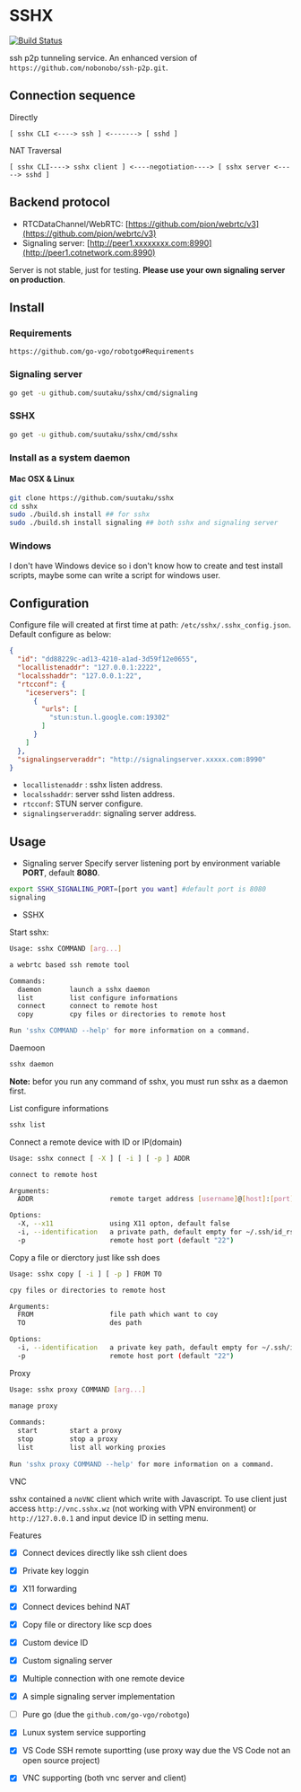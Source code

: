 # SSHX

[![Build Status](https://travis-ci.com/suutaku/sshx.svg?branch=master)](https://travis-ci.com/suutaku/sshx)


ssh p2p tunneling service. An enhanced version of 
`https://github.com/nobonobo/ssh-p2p.git`.


## Connection sequence

Directly

```
[ sshx CLI <----> ssh ] <-------> [ sshd ]
```
NAT Traversal

```
[ sshx CLI----> sshx client ] <----negotiation----> [ sshx server <-----> sshd ]
```

## Backend protocol

* RTCDataChannel/WebRTC: [https://github.com/pion/webrtc/v3](https://github.com/pion/webrtc/v3)
* Signaling server: [http://peer1.xxxxxxxx.com:8990](http://peer1.cotnetwork.com:8990)

Server is not stable, just for testing. **Please use your own signaling server on production**.

## Install

### Requirements

`https://github.com/go-vgo/robotgo#Requirements`

### Signaling server
```bash
go get -u github.com/suutaku/sshx/cmd/signaling
```

### SSHX
```bash
go get -u github.com/suutaku/sshx/cmd/sshx
```

### Install as a system daemon

#### Mac OSX & Linux

```bash
git clone https://github.com/suutaku/sshx
cd sshx
sudo ./build.sh install ## for sshx
sudo ./build.sh install signaling ## both sshx and signaling server
```

### Windows
I don't have Windows device so i don't know how to create and test install scripts, maybe some can write a script for windows user.


## Configuration
Configure file will created at first time at path: `/etc/sshx/.sshx_config.json`.
Default configure as below:

```json
{
  "id": "dd88229c-ad13-4210-a1ad-3d59f12e0655",
  "locallistenaddr": "127.0.0.1:2222",
  "localsshaddr": "127.0.0.1:22",
  "rtcconf": {
    "iceservers": [
      {
        "urls": [
          "stun:stun.l.google.com:19302"
        ]
      }
    ]
  },
  "signalingserveraddr": "http://signalingserver.xxxxx.com:8990"
}
```
* `locallistenaddr` : sshx listen address.
* `localsshaddr`: server sshd  listen address.
* `rtcconf`: STUN server configure.
* `signalingserveraddr`: signaling server address.

## Usage
* Signaling server
Specify server listening port by environment variable **PORT**, default **8080**.

```bash
export SSHX_SIGNALING_PORT=[port you want] #default port is 8080
signaling
```

* SSHX

Start sshx:

```bash
Usage: sshx COMMAND [arg...]

a webrtc based ssh remote tool

Commands:
  daemon       launch a sshx daemon
  list         list configure informations
  connect      connect to remote host
  copy         cpy files or directories to remote host

Run 'sshx COMMAND --help' for more information on a command.
```
Daemoon

```bash
sshx daemon
```
**Note:** befor you run any command of sshx, you must run sshx as a daemon first.

List configure informations

```bash
sshx list
```

Connect a remote device with ID or IP(domain)

```bash
Usage: sshx connect [ -X ] [ -i ] [ -p ] ADDR

connect to remote host

Arguments:
  ADDR                   remote target address [username]@[host]:[port]

Options:
  -X, --x11              using X11 opton, default false
  -i, --identification   a private path, default empty for ~/.ssh/id_rsa
  -p                     remote host port (default "22")
```
Copy a file or dierctory just like ssh does

```bash
Usage: sshx copy [ -i ] [ -p ] FROM TO

cpy files or directories to remote host

Arguments:
  FROM                   file path which want to coy
  TO                     des path

Options:
  -i, --identification   a private key path, default empty for ~/.ssh/id_rsa
  -p                     remote host port (default "22")
```

Proxy

```bash
Usage: sshx proxy COMMAND [arg...]

manage proxy
               
Commands:      
  start        start a proxy
  stop         stop a proxy
  list         list all working proxies
               
Run 'sshx proxy COMMAND --help' for more information on a command.
```

VNC 

sshx contained a `noVNC` client which write with Javascript. To use client just access `http://vnc.sshx.wz` (not working with VPN environment) or `http://127.0.0.1` and input device ID in setting menu.

Features

- [x] Connect devices directly like ssh client does
- [x] Private key loggin
- [x] X11 forwarding
- [x] Connect devices behind NAT
- [x] Copy file or directory like scp does
- [x] Custom device ID
- [x] Custom signaling server
- [x] Multiple connection with one remote device
- [x] A simple signaling server implementation
- [ ] Pure go (due the `github.com/go-vgo/robotgo`)
- [x] Lunux system service supporting
- [x] VS Code SSH remote suportting (use proxy way due the VS Code not an open source project)
- [x] VNC supporting (both vnc server and client)



